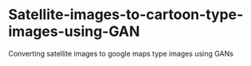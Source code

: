 # Satellite-images-to-cartoon-type-images-using-GAN
Converting satellite images to google maps type images using GANs
